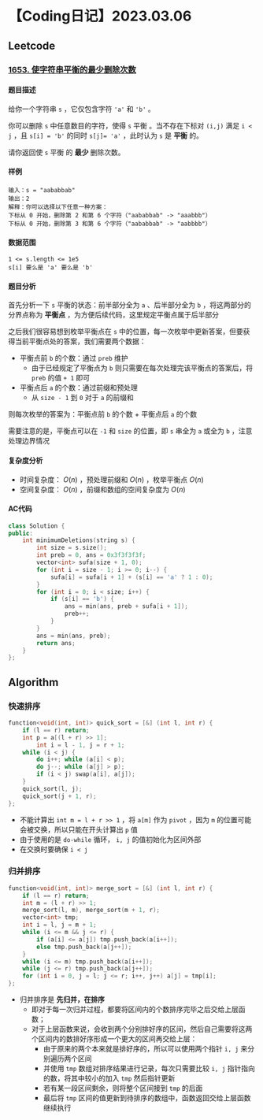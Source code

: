 # 【Coding日记】2023.03.06

## Leetcode

### [1653. 使字符串平衡的最少删除次数](https://leetcode.cn/problems/minimum-deletions-to-make-string-balanced/)

#### 题目描述

给你一个字符串 `s` ，它仅包含字符 `'a'` 和 `'b'` 。

你可以删除 `s` 中任意数目的字符，使得 `s` 平衡 。当不存在下标对 `(i,j)` 满足 `i < j` ，且 `s[i] = 'b'` 的同时 `s[j]= 'a'` ，此时认为 `s` 是 **平衡** 的。

请你返回使 `s` 平衡 的 **最少** 删除次数。

#### 样例

```
输入：s = "aababbab"
输出：2
解释：你可以选择以下任意一种方案：
下标从 0 开始，删除第 2 和第 6 个字符（"aababbab" -> "aaabbb"）
下标从 0 开始，删除第 3 和第 6 个字符（"aababbab" -> "aabbbb"）
```

#### 数据范围

```
1 <= s.length <= 1e5
s[i] 要么是 'a' 要么是 'b'
```

#### 题目分析

首先分析一下 `s` 平衡的状态：前半部分全为 `a` 、后半部分全为 `b` ，将这两部分的分界点称为 **平衡点** ，为方便后续代码，这里规定平衡点属于后半部分

之后我们很容易想到枚举平衡点在 `s` 中的位置，每一次枚举中更新答案，但要获得当前平衡点处的答案，我们需要两个数据：

- 平衡点前 `b` 的个数：通过 `preb` 维护
  - 由于已经规定了平衡点为 `b` 则只需要在每次处理完该平衡点的答案后，将 `preb` 的值 `+ 1` 即可
- 平衡点后 `a` 的个数：通过前缀和预处理
  - 从 `size - 1` 到 `0` 对于 `a` 的前缀和

则每次枚举的答案为：平衡点前 `b` 的个数 + 平衡点后 `a` 的个数

需要注意的是，平衡点可以在 `-1` 和 `size` 的位置，即 `s` 串全为 `a` 或全为 `b` ，注意处理边界情况

#### 复杂度分析

- 时间复杂度： $O(n)$ ，预处理前缀和 $O(n)$ ，枚举平衡点 $O(n)$ 
- 空间复杂度： $O(n)$ ，前缀和数组的空间复杂度为 $O(n)$ 

#### AC代码

```cpp
class Solution {
public:
    int minimumDeletions(string s) {
        int size = s.size();
        int preb = 0, ans = 0x3f3f3f3f;
        vector<int> sufa(size + 1, 0);
        for (int i = size - 1; i >= 0; i--) {
            sufa[i] = sufa[i + 1] + (s[i] == 'a' ? 1 : 0);
        }
        for (int i = 0; i < size; i++) {
            if (s[i] == 'b') {
                ans = min(ans, preb + sufa[i + 1]);
                preb++;
            }
        }
        ans = min(ans, preb);
        return ans;
    }
};
```



## Algorithm

### 快速排序

```cpp
function<void(int, int)> quick_sort = [&] (int l, int r) {
    if (l == r) return;
    int p = a[(l + r) >> 1];
		int i = l - 1, j = r + 1;
    while (i < j) {
        do i++; while (a[i] < p);
        do j--; while (a[j] > p);
        if (i < j) swap(a[i], a[j]);
    }
    quick_sort(l, j);
    quick_sort(j + 1, r);
};
```

- 不能计算出 `int m = l + r >> 1` ，将 `a[m]` 作为 `pivot` ，因为 `m` 的位置可能会被交换，所以只能在开头计算出 `p` 值
- 由于使用的是 `do-while` 循环， `i, j` 的值初始化为区间外部
- 在交换时要确保 `i < j` 

### 归并排序

```cpp
function<void(int, int)> merge_sort = [&] (int l, int r) {
    if (l == r) return;
    int m = (l + r) >> 1;
    merge_sort(l, m), merge_sort(m + 1, r);
    vector<int> tmp;
    int i = l, j = m + 1;
    while (i <= m && j <= r) {
        if (a[i] <= a[j]) tmp.push_back(a[i++]);
        else tmp.push_back(a[j++]);
    }
    while (i <= m) tmp.push_back(a[i++]);
    while (j <= r) tmp.push_back(a[j++]);
    for (int i = 0, j = l; j <= r; i++, j++) a[j] = tmp[i];
};
```

- 归并排序是 **先归并，在排序** 
  - 即对于每一次归并过程，都要将区间内的个数排序完毕之后交给上层函数；
  - 对于上层函数来说，会收到两个分别排好序的区间，然后自己需要将这两个区间内的数排好序形成一个更大的区间再交给上层：
    - 由于原来的两个本来就是排好序的，所以可以使用两个指针 `i, j` 来分别遍历两个区间
    - 并使用 `tmp` 数组对排序结果进行记录，每次只需要比较 `i, j` 指针指向的数，将其中较小的加入 `tmp` 然后指针更新
    - 若有某一段区间剩余，则将整个区间接到 `tmp` 的后面
    - 最后将 `tmp` 区间的值更新到待排序的数组中，函数返回交给上层函数继续执行

